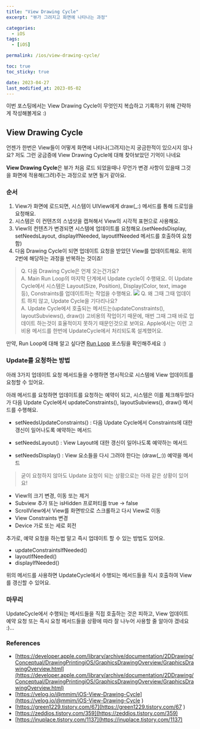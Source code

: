 ```yaml
---
title: "View Drawing Cycle"
excerpt: "뷰가 그려지고 화면에 나타나는 과정"

categories:
  - iOS
tags:
  - [iOS]

permalink: /ios/view-drawing-cycle/

toc: true
toc_sticky: true

date: 2023-04-27
last_modified_at: 2023-05-02
---
```


이번 포스팅에서는 View Drawing Cycle이 무엇인지 복습하고 기록하기 위해 간략하게 작성해볼게요 :)

## View Drawing Cycle

언젠가 한번은 View들이 어떻게 화면에 나타나(그려지)는지 궁금한적이 있으시지 않나요? 저도 그런 궁금증에 View Drawing Cycle에 대해 찾아보았던 기억이 나네요

**View Drawing Cycle**은 뷰가 처음 로드 되었을때나 무언가 변경 사항이 있을때 그것을 화면에 적용해(그려)주는 과정으로 보면 될거 같아요.

### 순서
1. View가 화면에 로드되면, 시스템이 UIView에게 draw(_:) 메서드를 통해 드로잉을 요청해요.
2. 시스템은 이 컨텐츠의 스냅샷을 캡쳐해서 View의 시각적 표현으로 사용해요.
3. View의 컨텐츠가 변경되면 시스템에 업데이트를 요청해요.(setNeedsDisplay, setNeedsLayout, displayIfNeeded, layoutIfNeeded 메서드를 호출하여 요청함)
4. 다음 Drawing Cycle이 되면 업데이트 요청을 받았던 View를 업데이트해요. 위의 2번에 해당하는 과정을 반복하는 것이죠!


> Q. 다음 Drawing Cycle은 언제 오는건가요?  
> A. Main Run Loop의 마지막 단계에서 Update cycle이 수행돼요. 이 Update Cycle에서 시스템은 Layout(Size, Position), Display(Color, text, image 등), Constraints를 업데이트하는 작업을 수행해요.
> ![](https://velog.velcdn.com/images/textobey/post/01d1f6e5-30fa-46a5-b997-a629285efef6/image.png)
> Q. 왜 그때 그때 업데이트 하지 않고, Update Cycle을 기다리나요?  
> A. Update Cycle에서 호출되는 메서드는(updateConstraints(), layoutSubviews(), draw()) 고비용의 작업이기 때문에, 매번 그때 그때 바로 업데이트 하는것이 효율적이지 못하기 때문인것으로 보여요. Apple에서는 이런 고비용 메서드를 한번에 UpdateCycle에서 처리되도록 설계했어요.


만약, Run Loop에 대해 알고 싶다면 [Run Loop](https://textobey.github.io/ios/run-loop/) 포스팅을 확인해주세요 :)


### Update를 요청하는 방법

아래 3가지 업데이트 요청 메서드들을 수행하면 명시적으로 시스템에 View 업데이트를 요청할 수 있어요. 

아래 메서드를 요청하면 업데이트를 요청하는 예약이 되고, 시스템은 이를 체크해두었다가 다음 Update Cycle에서 updateConstraints(), layoutSubviews(), draw() 메서드를 수행해요.

- setNeedsUpdateConstraints()
	: 다음 Update Cycle에서 Constraints에 대한 갱신이 일어나도록 예약하는 메서드

- setNeedsLayout()
	: View Layout에 대한 갱신이 일어나도록 예약하는 메서드

- setNeedsDisplay()
	: View 요소들을 다시 그려야 한다는 (draw(_:)) 예약을 메서드
  
> 굳이 요청하지 않아도 Update 요청이 되는 상황으로는 아래 같은 상황이 있어요!
- View의 크기 변경, 이동 또는 제거
- Subview 추가 또는 isHidden 프로퍼티를 true -> false
- ScrollView에서 View를 화면밖으로 스크롤하고 다시 View로 이동
- View Constraints 변경
- Device 가로 또는 세로 회전


추가로, 예약 요청을 하는법 말고 즉시 업데이트 할 수 있는 방법도 있어요.

- updateConstraintsIfNeeded()
- layoutIfNeeded()
- displayIfNeeded()


위의 메서드를 사용하면 UpdateCycle에서 수행되는 메서드들을 직시 호출하여 View를 갱신할 수 있어요.


### 마무리

UpdateCycle에서 수행되는 메서드들을 직접 호출하는 것은 피하고, View 업데이트 예약 요청 또는 즉시 요청 메서드들을 상황에 따라 잘 나누어 사용할 줄 알아야 겠네요 :)...


### References
 - [https://developer.apple.com/library/archive/documentation/2DDrawing/Conceptual/DrawingPrintingiOS/GraphicsDrawingOverview/GraphicsDrawingOverview.html](https://developer.apple.com/library/archive/documentation/2DDrawing/Conceptual/DrawingPrintingiOS/GraphicsDrawingOverview/GraphicsDrawingOverview.html)
- [https://velog.io/@mmim/iOS-View-Drawing-Cycle](https://velog.io/@mmim/iOS-View-Drawing-Cycle  )
- [https://green1229.tistory.com/67](https://green1229.tistory.com/67  )
- [https://zeddios.tistory.com/359](https://zeddios.tistory.com/359)
- [https://inuplace.tistory.com/1137](https://inuplace.tistory.com/1137)
